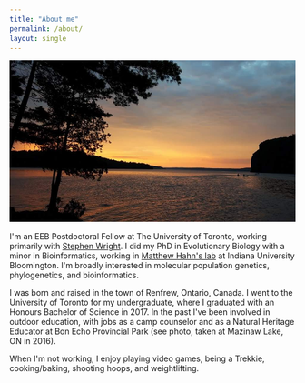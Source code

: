 ```yaml
---
title: "About me"
permalink: /about/
layout: single
---
```


![Mazinaw Lake, ON](../images/about.jpg)


I'm an EEB Postdoctoral Fellow at The University of Toronto, working primarily with
[Stephen Wright](https://wright.eeb.utoronto.ca/). I did my
PhD in Evolutionary Biology with a minor in Bioinformatics,
working in [Matthew Hahn's lab](https://hahnlab.sitehost.iu.edu/) at Indiana
University Bloomington. I'm broadly interested in molecular population genetics, phylogenetics,
and bioinformatics.

I was born and raised in the town of Renfrew, Ontario, Canada. I went to the University of 
Toronto for my undergraduate, where I graduated with an Honours Bachelor of Science in 2017. 
In the past I've been involved in outdoor education, with jobs as a camp counselor and
as a Natural Heritage Educator at Bon Echo Provincial Park (see photo, taken at Mazinaw Lake, ON
in 2016). 

When I'm not working, I enjoy playing video games, being a Trekkie, cooking/baking, shooting hoops,
and weightlifting. 
 
